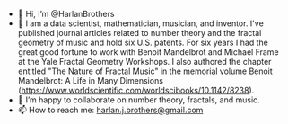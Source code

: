 - 👋 Hi, I’m @HarlanBrothers
- 👀 I am a data scientist, mathematician, musician, and inventor. I've published journal articles related to number theory and the fractal geometry of music and hold six U.S. patents. For six years I had the great good fortune to work with Benoit Mandelbrot and Michael Frame at the Yale Fractal Geometry Workshops. I also authored the chapter entitled "The Nature of Fractal Music" in the memorial volume Benoit Mandelbrot: A Life in Many Dimensions (https://www.worldscientific.com/worldscibooks/10.1142/8238).
- 💞️ I’m happy to collaborate on number theory, fractals, and music.
- 📫 How to reach me: harlan.j.brothers@gmail.com

<!---
HarlanBrothers/HarlanBrothers is a ✨ special ✨ repository because its `README.md` (this file) appears on your GitHub profile.
You can click the Preview link to take a look at your changes.
--->
